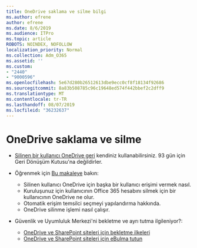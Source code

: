 ```yaml
---
title: OneDrive saklama ve silme bilgi
ms.author: efrene
author: efrene
ms.date: 8/6/2019
ms.audience: ITPro
ms.topic: article
ROBOTS: NOINDEX, NOFOLLOW
localization_priority: Normal
ms.collection: Adm_O365
ms.assetid: ''
ms.custom:
- "2440"
- "9000596"
ms.openlocfilehash: 5e67d280b26512613dbe9ecc0cf8f18134f92686
ms.sourcegitcommit: 8a83b508785c96c19648ed574f442bbef2c2dff9
ms.translationtype: MT
ms.contentlocale: tr-TR
ms.lasthandoff: 08/07/2019
ms.locfileid: "36232637"
---
```

# <a name="onedrive-retention-and-deletion"></a>OneDrive saklama ve silme

- [Silinen bir kullanıcı OneDrive geri](https://docs.microsoft.com/onedrive/restore-deleted-onedrive) kendiniz kullanabilirsiniz. 93 gün için Geri Dönüşüm Kutusu'na değildirler. 

- Öğrenmek için [Bu makaleye](https://docs.microsoft.com/onedrive/restore-deleted-onedrive) bakın:
    - Silinen kullanıcı OneDrive için başka bir kullanıcı erişimi vermek nasıl.
    - Kuruluşunuz için kullanıcının Office 365 hesabını silmek için bir kullanıcının OneDrive ne olur.
    - Otomatik erişim temsilci seçmeyi yapılandırma hakkında.
    - OneDrive silinme işlemi nasıl çalışır.

- Güvenlik ve Uyumluluk Merkezi'ni bekletme ve ayrı tutma ilgileniyor?:
    - [OneDrive ve SharePoint siteleri için bekletme ilkeleri](https://docs.microsoft.com/office365/securitycompliance/retention-policies?redirectSourcePath=%252farticle%252f5e377752-700d-4870-9b6d-12bfc12d2423#content-in-onedrive-accounts-and-sharepoint-sites)
    - [OneDrive ve SharePoint siteleri için eBulma tutun](https://docs.microsoft.com/office365/securitycompliance/ediscovery-cases#step-4-place-content-locations-on-hold)



